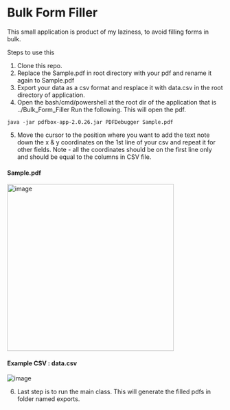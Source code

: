 # Bulk Form Filler
This small application is product of my laziness, to avoid filling forms in bulk.

Steps to use this 

1. Clone this repo.
2. Replace the Sample.pdf in root directory with your pdf and rename it again to Sample.pdf
3. Export your data as a csv format and resplace it with data.csv in the root directory of application.
4. Open the bash/cmd/powershell at the root dir of the application that is ../Bulk_Form_Filler Run the following. This will open the pdf.
```console
java -jar pdfbox-app-2.0.26.jar PDFDebugger Sample.pdf
```
5. Move the cursor to the position where you want to add the text note down the x & y coordinates on the 1st line of your csv and repeat it for other fields. Note - all the coordinates should be on the first line only and should be equal to the columns in CSV file. 

#### Sample.pdf
<img width="388" alt="image" src="https://user-images.githubusercontent.com/42716731/168443527-3122b742-aa3f-4b90-8e93-05cc1dfa6eb3.png">

#### Example CSV : data.csv

![image](https://user-images.githubusercontent.com/42716731/168443643-34b08c43-6960-4171-85b8-48118fdc69f5.png)

6. Last step is to run the main class. This will generate the filled pdfs in folder named exports.
